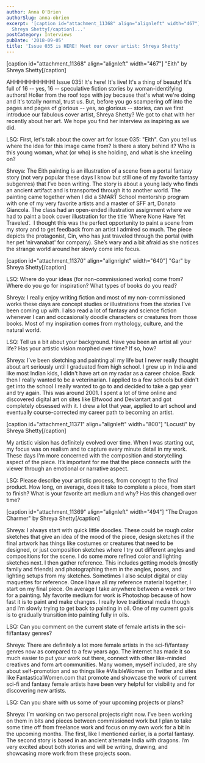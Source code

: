 ```yaml
---
author: Anna O'Brien
authorSlug: anna-obrien
excerpt: '[caption id="attachment_11368" align="alignleft" width="467"] "Eith" by
  Shreya Shetty[/caption]...'
postCategory: Interviews
pubDate: '2018-09-05'
title: 'Issue 035 is HERE! Meet our cover artist: Shreya Shetty'
---
```

[caption id="attachment_11368" align="alignleft" width="467"] "Eith" by Shreya Shetty[/caption]

AHHHHHHHHHHH! Issue 035! It's here! It's live! It's a thing of beauty! It's full of 16 -- yes, 16 -- speculative fiction stories by woman-identifying authors! Holler from the roof tops with joy because that's what we're doing and it's totally normal, trust us. But, before you go scampering off into the pages and pages of glorious -- yes, so glorious -- stories, can we first introduce our fabulous cover artist, Shreya Shetty? We got to chat with her recently about her art. We hope you find her interview as inspiring as we did.

LSQ: First, let's talk about the cover art for Issue 035: "Eith". Can you tell us where the idea for this image came from? Is there a story behind it? Who is this young woman, what (or who) is she holding, and what is she kneeling on?

Shreya: The Eith painting is an illustration of a scene from a portal fantasy story (not very popular these days I know but still one of my favorite fantasy subgenres) that I’ve been writing. The story is about a young lady who finds an ancient artifact and is transported through it to another world. The painting came together when I did a SMART School mentorship program with one of my very favorite artists and a master of SFF art, Donato Giancola. The class had an open-ended illustration assignment where we had to paint a book cover illustration for the title ‘Where None Have Yet Traveled’.  I thought this was the perfect opportunity to paint a scene from my story and to get feedback from an artist I admired so much. The piece depicts the protagonist, Cin, who has just traveled through the portal (with her pet 'nirvanabat' for company). She’s wary and a bit afraid as she notices the strange world around her slowly come into focus.

[caption id="attachment_11370" align="alignright" width="640"] "Gar" by Shreya Shetty[/caption]

LSQ: Where do your ideas (for non-commissioned works) come from? Where do you go for inspiration? What types of books do you read?

Shreya: I really enjoy writing fiction and most of my non-commissioned works these days are concept studies or illustrations from the stories I've been coming up with. I also read a lot of fantasy and science fiction whenever I can and occasionally doodle characters or creatures from those books. Most of my inspiration comes from mythology, culture, and the natural world.

LSQ: Tell us a bit about your background. Have you been an artist all your life? Has your artistic vision morphed over time? If so, how?

Shreya: I’ve been sketching and painting all my life but I never really thought about art seriously until I graduated from high school. I grew up in India and like most Indian kids, I didn't have art on my radar as a career choice. Back then I really wanted to be a veterinarian. I applied to a few schools but didn't get into the school I really wanted to go to and decided to take a gap year and try again. This was around 2001. I spent a lot of time online and discovered digital art on sites like Elfwood and Deviantart and got completely obsessed with it. I drew a lot that year, applied to art school and eventually course-corrected my career path to becoming an artist.

[caption id="attachment_11371" align="alignleft" width="800"] "Locusti" by Shreya Shetty[/caption]

My artistic vision has definitely evolved over time. When I was starting out, my focus was on realism and to capture every minute detail in my work. These days I'm more concerned with the composition and storytelling aspect of the piece. It’s important for me that the piece connects with the viewer through an emotional or narrative aspect.

LSQ: Please describe your artistic process, from concept to the final product. How long, on average, does it take to complete a piece, from start to finish? What is your favorite art medium and why? Has this changed over time?

[caption id="attachment_11369" align="alignleft" width="494"] "The Dragon Charmer" by Shreya Shetty[/caption]

Shreya: I always start with quick little doodles. These could be rough color sketches that give an idea of the mood of the piece, design sketches if the final artwork has things like costumes or creatures that need to be designed, or just composition sketches where I try out different angles and compositions for the scene. I do some more refined color and lighting sketches next. I then gather reference. This includes getting models (mostly family and friends) and photographing them in the angles, poses, and lighting setups from my sketches. Sometimes I also sculpt digital or clay maquettes for reference. Once I have all my reference material together, I start on my final piece. On average I take anywhere between a week or two for a painting. My favorite medium for work is Photoshop because of how fast it is to paint and make changes. I really love traditional media though and I’m slowly trying to get back to painting in oil. One of my current goals is to gradually transition into painting fully in oils.

LSQ: Can you comment on the current state of female artists in the sci-fi/fantasy genres?

Shreya: There are definitely a lot more female artists in the sci-fi/fantasy genres now as compared to a few years ago. The internet has made it so much easier to put your work out there, connect with other like-minded creatives and form art communities. Many women, myself included, are shy about self-promotion and so things like #VisibleWomen on Twitter and sites like FantasticalWomen.com that promote and showcase the work of current sci-fi and fantasy female artists have been very helpful for visibility and for discovering new artists.

LSQ: Can you share with us some of your upcoming projects or plans?

Shreya: I’m working on two personal projects right now. I’ve been working on them in bits and pieces between commissioned work but I plan to take some time off from freelance work and focus on my own work for a bit in the upcoming months. The first, like I mentioned earlier, is a portal fantasy. The second story is based in an ancient alternate India with dragons. I’m very excited about both stories and will be writing, drawing, and showcasing more work from these projects soon.
